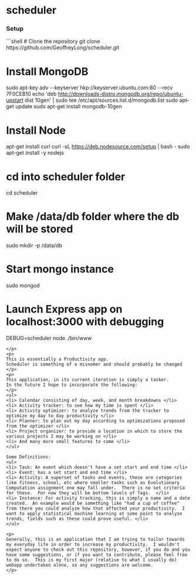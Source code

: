 scheduler
=========
<p>
  <h3> Setup </h3>
  ```shell
  # Clone the repository
  git clone https://github.com/GeoffreyLong/scheduler.git
  
  # Install MongoDB
  sudo apt-key adv --keyserver hkp://keyserver.ubuntu.com:80 --recv 7F0CEB10
  echo 'deb http://downloads-distro.mongodb.org/repo/ubuntu-upstart dist 10gen' | sudo tee /etc/apt/sources.list.d/mongodb.list
  sudo apt-get update
  sudo apt-get install mongodb-10gen

  # Install Node
  apt-get install curl
  curl -sL https://deb.nodesource.com/setup | bash -
  sudo apt-get install -y nodejs

  # cd into scheduler folder
  cd scheduler

  # Make /data/db folder where the db will be stored
  sudo mkdir -p /data/db

  # Start mongo instance
  sudo mongod

  # Launch Express app on localhost:3000 with debugging
  DEBUG=scheduler node ./bin/www
  ```
</p>
<p> 
  This is essentially a Productivity app.
  Scheduler is something of a misnomer and should probably be changed 
</p>
<p>
  This application, in its current iteration is simply a tasker.
  In the future I hope to incorporate the following:
</p>
<ul>
  <li> Calendar consisting of day, week, and month breakdowns </li>
  <li> Activity tracker: to see how my time is spent </li>
  <li> Activity optimizer: to analyze trends from the tracker to optimize my day to day productivity </li>
  <li> Planner: to plan out my day according to optimizations proposed from the optimizer </li>
  <li> Project organizer: to provide a location in which to store the various projects I may be working on </li>
  <li> And many more small features to come </li>
</ul>

Some Definitions:
<ul>
  <li> Task: An event which doesn't have a set start and end time </li>
  <li> Event: has a set start and end time </li>
  <li> Activity: A superset of tasks and events, these are categories like fitness, school, etc where smaller tasks such as Evolutionary Computation assignment one may fall under.  There is no set criteria for these.  For now they will be bottom levels of Tags.  </li>
  <li> Instance: For activity tracking, this is simply a name and a date created.  An example would be something like "had a cup of coffee" from there you could analyze how that affected your productivity.  I want to apply statistical machine learning at some point to analyze trends, fields such as these could prove useful. </li>
</ul>

<p>
  Generally, this is an application that I am trying to tailor towards my everyday life in order to increase my productivity.  I wouldn't expect anyone to check out this repository, however, if you do and you have some suggestions, or if you want to contribute, please feel free to do so.  This is my first major (relative to what I usually do) webapp undertaken alone, so any suggestions are welcome.
</p>
